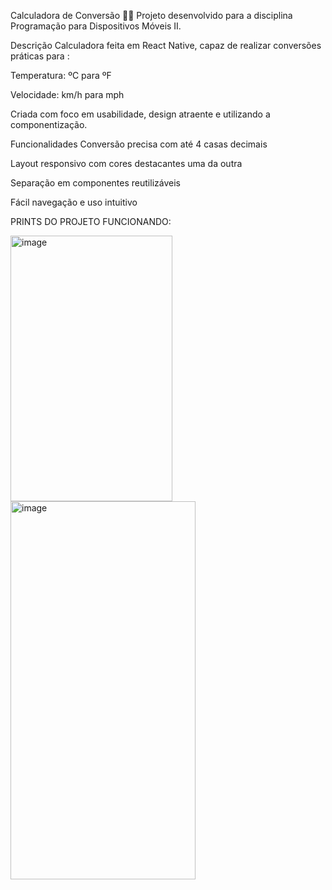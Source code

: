 Calculadora de Conversão 📱🧮
Projeto desenvolvido para a disciplina Programação para Dispositivos Móveis II.

Descrição
Calculadora feita em React Native, capaz de realizar conversões práticas para :

Temperatura: ºC para ºF

Velocidade: km/h para mph

Criada com foco em usabilidade, design atraente e utilizando a componentização.

Funcionalidades
Conversão precisa com até 4 casas decimais

Layout responsivo com cores destacantes uma da outra

Separação em componentes reutilizáveis

Fácil navegação e uso intuitivo

PRINTS DO PROJETO FUNCIONANDO: 

<img width="259" height="425" alt="image" src="https://github.com/user-attachments/assets/893f01f1-2195-4845-9279-b2b9aa8889a9" />

<img width="296" height="605" alt="image" src="https://github.com/user-attachments/assets/30fcaba5-880a-47c0-a639-4f153a77cba9" />

